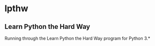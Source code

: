 # lpthw
Learn Python the Hard Way
-------------------------
Running through the Learn Python the Hard Way program
for Python 3.*
